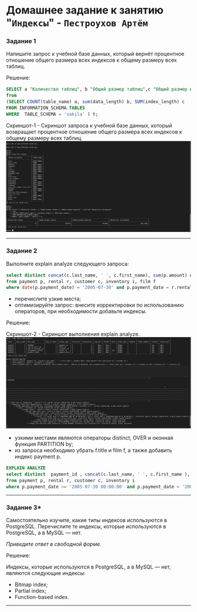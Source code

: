 # Домашнее задание к занятию "`Индексы`" - `Пестроухов Артём`


### Задание 1

Напишите запрос к учебной базе данных, который вернёт процентное отношение общего размера всех индексов к общему размеру всех таблиц.

Решение:

```sql
SELECT a "Количество таблиц", b "Общий размер таблиц",c "Общий размер индексов", (c/b)*100 "Процентное соотношение"   
from
(SELECT COUNT(table_name) a, sum(data_length) b, SUM(index_length) c
FROM INFORMATION_SCHEMA.TABLES
WHERE  TABLE_SCHEMA = 'sakila' ) t;
```

Скриншот-1 - Скриншот запроса к учебной базе данных, который возвращает процентное отношение общего размера всех индексов к общему размеру всех таблиц.
![Скриншот-1](https://github.com/BaryshnikovNV/Databases-and-information-security/blob/main/img/12-05/12.5.1_Скриншот_запроса_к_учебной_базе_данных,_который_возвращает_процентное_отношение_общего_размера_всех_индексов_к_общему_размеру_всех_таблиц.png)

---

### Задание 2

Выполните explain analyze следующего запроса:
```sql
select distinct concat(c.last_name, ' ', c.first_name), sum(p.amount) over (partition by c.customer_id, f.title)
from payment p, rental r, customer c, inventory i, film f
where date(p.payment_date) = '2005-07-30' and p.payment_date = r.rental_date and r.customer_id = c.customer_id and i.inventory_id = r.inventory_id
```
- перечислите узкие места;
- оптимизируйте запрос: внесите корректировки по использованию операторов, при необходимости добавьте индексы.

Решение:

Скриншот-2 - Скриншот выполнения explain analyze.
![Скриншот-2](https://github.com/BaryshnikovNV/Databases-and-information-security/blob/main/img/12-05/12.5.2_Выполнение_команды_EPLAINE_ANALYZE.png)

- узкими местами являются операторы distinct, OVER и оконная функция PARTITION by;  
- из запроса необходимо убрать f.title и film f, а также добавить индекс payment p.

```sql
EXPLAIN ANALYZE
select distinct  payment_id , concat(c.last_name, ' ', c.first_name ), payment_date, sum(p.amount) over (partition by c.customer_id ) 
from payment p, rental r, customer c, inventory i
where p.payment_date >= '2005-07-30 00:00:00' and p.payment_date < '2005-07-31 00:00:00' and p.payment_date = r.rental_date and r.customer_id = c.customer_id and i.inventory_id = r.inventory_id;
```

---

### Задание 3*

Самостоятельно изучите, какие типы индексов используются в PostgreSQL. Перечислите те индексы, которые используются в PostgreSQL, а в MySQL — нет.

*Приведите ответ в свободной форме.*

Решение:

Индексы, которые используются в PostgreSQL, а в MySQL — нет, являются следующие индексы:  
- Bitmap index;
- Partial index;
- Function-based index.

---